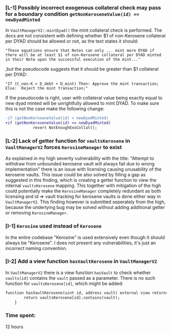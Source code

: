 
### [L-1] Possibly incorrect exogenous collateral check may pass for a boundary condition `getNonKeroseneValue(id) == newDyadMinted`

In `VaultManagerV2::mintDyad()` the mint collateral check is performed. The docs are not consistent with defining whether $1 of non-Kerosene collateral per DYAD should be allowed or not, as the text states it should:

`"These equations ensure that Notes can only ... mint more DYAD if there will be at least $1 of non-Kerosene collateral per DYAD minted in their Note upon the successful execution of the mint..."`

,but the pseudocode suggests that it should be greater than $1 collateral per DYAD:

`"If (C_non-K > D_debt + D_mint) Then: Approve the mint transaction; Else:  Reject the mint transaction;"`

If the pseudocode is right, user with collateral value being exactly equal to new dyad minted will be unrightfully allowed to mint DYAD. To make sure this is not the case make the following change:

```diff
-if (getNonKeroseneValue(id) < newDyadMinted)
+if (getNonKeroseneValue(id) <= newDyadMinted)
            revert NotEnoughExoCollat();
```

### [L-2] Lack of getter function for `vaultsKerosene` in `VaultManagerV2` forces `KerosineManager` to exist

As explained in my high severity vulnerability with the title: "Attempt to withdraw from unbounded kerosene vault will always fail due to wrong implementation" there is an issue with licensing causing unusability of the kerosene vaults. This issue could be also solved by filling a gap as suggested in this finding, which is creating a getter function to view the internal `vaultsKerosene` mapping. This together with mitigation of the high could potentially make the `KerosineManager` completely redundant as both licensing and id => vault tracking for kerosene vaults is done either way in `VaultManagerV2`. This finding however is submitted seperately from the high, because the underlying bug may be solved without adding additional getter or removing `KerosineManager`.

### [I-1] `Kerosine` used instead of `Kerosene`

In the entire codebase "Kerosine" is used extensively even though it should always be "Kerosene".
I does not present any vulnerabilities, it's just an incorrect naming convention.

### [I-2] Add a view function `hasVaultKerosene` in `VaultManagerV2`

In `VaultManagerV2` there is a view function `hasVault` to check whether `vaults[id]` contains the `vault` passed as a parameter. There is no such function for `vaultsKerosene[id]`, which might be added:

```diff
function hasVaultKerosene(uint id, address vault) external view returns (bool) {
        return vaultsKerosene[id].contains(vault);
    }
```


### Time spent:
12 hours